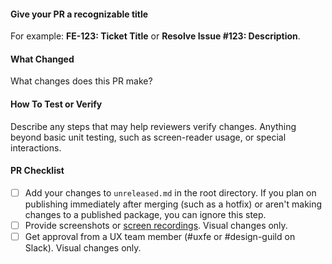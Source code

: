 #### Give your PR a recognizable title
For example: **FE-123: Ticket Title** or **Resolve Issue #123: Description**.

#### What Changed
What changes does this PR make?

#### How To Test or Verify
Describe any steps that may help reviewers verify changes. Anything beyond basic unit testing, such as screen-reader usage, or special interactions.

#### PR Checklist
- [ ] Add your changes to `unreleased.md` in the root directory. If you plan on publishing immediately after merging (such as a hotfix) or aren't making changes to a published package, you can ignore this step.
- [ ] Provide screenshots or [screen recordings](https://getkap.co/). Visual changes only.
- [ ] Get approval from a UX team member (#uxfe or #design-guild on Slack). Visual changes only.
